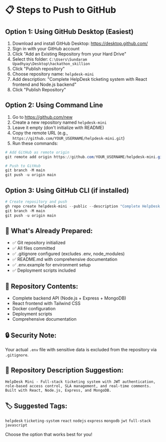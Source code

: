 # 📋 **Steps to Push to GitHub**

## Option 1: Using GitHub Desktop (Easiest)
1. Download and install GitHub Desktop: https://desktop.github.com/
2. Sign in with your GitHub account
3. Click "Add an Existing Repository from your Hard Drive"
4. Select this folder: `C:\Users\Sundaram Upadhyay\Desktop\hackathon_skillion`
5. Click "Publish repository"
6. Choose repository name: `helpdesk-mini`
7. Add description: "Complete HelpDesk ticketing system with React frontend and Node.js backend"
8. Click "Publish Repository"

## Option 2: Using Command Line
1. Go to https://github.com/new
2. Create a new repository named `helpdesk-mini`
3. Leave it empty (don't initialize with README)
4. Copy the remote URL (e.g., `https://github.com/YOUR_USERNAME/helpdesk-mini.git`)
5. Run these commands:

```powershell
# Add GitHub as remote origin
git remote add origin https://github.com/YOUR_USERNAME/helpdesk-mini.git

# Push to GitHub
git branch -M main
git push -u origin main
```

## Option 3: Using GitHub CLI (if installed)
```powershell
# Create repository and push
gh repo create helpdesk-mini --public --description "Complete HelpDesk ticketing system with React frontend and Node.js backend"
git branch -M main
git push -u origin main
```

## 📝 **What's Already Prepared:**
- ✅ Git repository initialized
- ✅ All files committed
- ✅ .gitignore configured (excludes .env, node_modules)
- ✅ README.md with comprehensive documentation
- ✅ .env.example for environment setup
- ✅ Deployment scripts included

## 🚀 **Repository Contents:**
- Complete backend API (Node.js + Express + MongoDB)
- React frontend with Tailwind CSS
- Docker configuration
- Deployment scripts
- Comprehensive documentation

## 🔒 **Security Note:**
Your actual `.env` file with sensitive data is excluded from the repository via `.gitignore`.

## 📱 **Repository Description Suggestion:**
```
HelpDesk Mini - Full-stack ticketing system with JWT authentication, role-based access control, SLA management, and real-time comments. Built with React, Node.js, Express, and MongoDB.
```

## 🏷️ **Suggested Tags:**
`helpdesk` `ticketing-system` `react` `nodejs` `express` `mongodb` `jwt` `full-stack` `javascript`

Choose the option that works best for you!